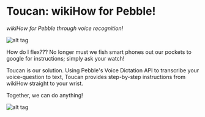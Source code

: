 # Toucan: wikiHow for Pebble!
*wikiHow for Pebble through voice recognition!*

![alt tag](https://raw.github.com/itstehkman/PebbleWikiHow/master/resources/images/toucan.png)

How do I flex??? No longer must we fish smart phones out our pockets to google for instructions; simply ask your watch!

Toucan is our solution. Using Pebble's Voice Dictation API to transcribe your voice-question to text, Toucan provides step-by-step instructions from wikiHow straight to your wrist. 

Together, we can do anything! 

![alt tag](https://raw.github.com/itstehkman/PebbleWikiHow/master/resources/images/IRL.png)